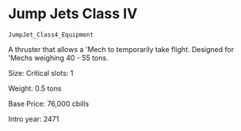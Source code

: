 # Jump Jets Class IV

`JumpJet_Class4_Equipment`

A thruster that allows a 'Mech to temporarily take flight.  Designed for 'Mechs weighing 40 - 55 tons.

Size: Critical slots: 1

Weight: 0.5 tons

Base Price: 76,000 cbills

Intro year: 2471

